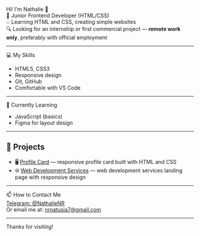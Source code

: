 Hi! I'm Nathalie 👋  
🎯 Junior Frontend Developer (HTML/CSS)  
💡 Learning HTML and CSS, creating simple websites  
🔍 Looking for an internship or first commercial project — **remote work only**, preferably with official employment

---

💻 My Skills  
- HTML5, CSS3  
- Responsive design  
- Git, GitHub  
- Comfortable with VS Code

---

🌱 Currently Learning  
- JavaScript (basics)  
- Figma for layout design

---

## 📌 Projects  
- 🖥️ [Profile Card](https://nrnatalie.github.io/Profile-card/) — responsive profile card built with HTML and CSS  
- 🌐 [Web Development Services](https://nrnatalie.github.io/Web-development-services/) — web development services landing page with responsive design

---

📫 How to Contact Me  
[Telegram: @NathalieNR](https://t.me/NathalieNR)  
Or email me at: nrnatusia7@gmail.com

---

Thanks for visiting!
